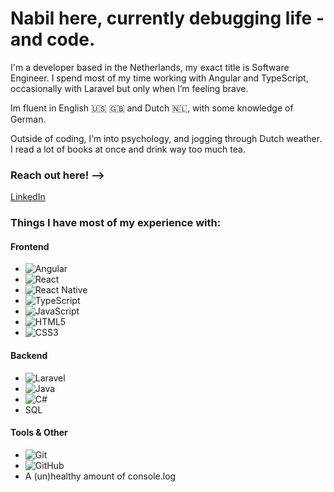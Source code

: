 # Nabil here, currently debugging life - and code.

I'm a developer based in the Netherlands, my exact title is Software Engineer. I spend most of my time working with Angular and TypeScript, occasionally with Laravel but only when I’m feeling brave.

Im fluent in English 🇺🇸 🇬🇧 and Dutch 🇳🇱, with some knowledge of German.

Outside of coding, I’m into psychology, and jogging through Dutch weather. I read a lot of books at once and drink way too much tea.

### Reach out here!  -->
[LinkedIn](https://linkedin.com/in/nabilnaou)

### Things I have most of my experience with:
#### Frontend
- ![Angular](https://img.shields.io/badge/Angular-DD0031?style=for-the-badge&logo=angular&logoColor=white)
- ![React](https://img.shields.io/badge/React-61DAFB?style=for-the-badge&logo=react&logoColor=black)
- ![React Native](https://img.shields.io/badge/React%20Native-61DAFB?style=for-the-badge&logo=react&logoColor=black)
- ![TypeScript](https://img.shields.io/badge/TypeScript-007ACC?style=for-the-badge&logo=typescript&logoColor=white)
- ![JavaScript](https://img.shields.io/badge/JavaScript-F7DF1E?style=for-the-badge&logo=javascript&logoColor=black)
- ![HTML5](https://img.shields.io/badge/HTML5-E34F26?style=for-the-badge&logo=html5&logoColor=white)
- ![CSS3](https://img.shields.io/badge/CSS3-1572B6?style=for-the-badge&logo=css3&logoColor=white)
#### Backend
- ![Laravel](https://img.shields.io/badge/Laravel-F72C1F?style=for-the-badge&logo=laravel&logoColor=white)
- ![Java](https://img.shields.io/badge/Java-007396?style=for-the-badge&logo=java&logoColor=white)
- ![C#](https://img.shields.io/badge/C%23-239120?style=for-the-badge&logo=c-sharp&logoColor=white)
- SQL

#### Tools & Other
- ![Git](https://img.shields.io/badge/Git-F05032?style=for-the-badge&logo=git&logoColor=white)
- ![GitHub](https://img.shields.io/badge/GitHub-181717?style=for-the-badge&logo=github&logoColor=white)
- A (un)healthy amount of console.log

